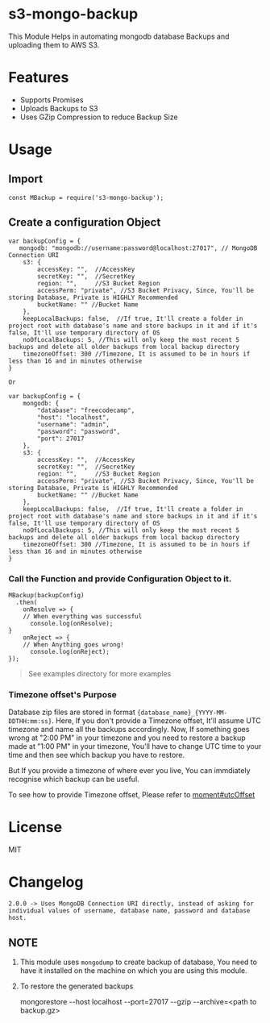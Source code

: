 # s3-mongo-backup
This Module Helps in automating mongodb database Backups and uploading them to AWS S3.

# Features

- Supports Promises
- Uploads Backups to S3
- Uses GZip Compression to reduce Backup Size

# Usage

## Import 

    const MBackup = require('s3-mongo-backup');

## Create a configuration Object

    var backupConfig = {
       mongodb: "mongodb://username:password@localhost:27017", // MongoDB Connection URI 
        s3: {
            accessKey: "",  //AccessKey
            secretKey: "",  //SecretKey
            region: "",     //S3 Bucket Region
            accessPerm: "private", //S3 Bucket Privacy, Since, You'll be storing Database, Private is HIGHLY Recommended
            bucketName: "" //Bucket Name
        },
        keepLocalBackups: false,  //If true, It'll create a folder in project root with database's name and store backups in it and if it's false, It'll use temporary directory of OS
        noOfLocalBackups: 5, //This will only keep the most recent 5 backups and delete all older backups from local backup directory
        timezoneOffset: 300 //Timezone, It is assumed to be in hours if less than 16 and in minutes otherwise
    }

    Or 

    var backupConfig = {
        mongodb: {
            "database": "freecodecamp",
            "host": "localhost",
            "username": "admin",
            "password": "password",
            "port": 27017
        },   
        s3: {
            accessKey: "",  //AccessKey
            secretKey: "",  //SecretKey
            region: "",     //S3 Bucket Region
            accessPerm: "private", //S3 Bucket Privacy, Since, You'll be storing Database, Private is HIGHLY Recommended
            bucketName: "" //Bucket Name
        },
        keepLocalBackups: false,  //If true, It'll create a folder in project root with database's name and store backups in it and if it's false, It'll use temporary directory of OS
        noOfLocalBackups: 5, //This will only keep the most recent 5 backups and delete all older backups from local backup directory
        timezoneOffset: 300 //Timezone, It is assumed to be in hours if less than 16 and in minutes otherwise
    }



### Call the Function and provide Configuration Object to it. 


    MBackup(backupConfig)
      .then(
        onResolve => {
        // When everything was successful
          console.log(onResolve);
    }
        onReject => {
        // When Anything goes wrong!
          console.log(onReject);
    });

> See examples directory for more examples

### Timezone offset's Purpose

Database zip files are stored in format `{database_name}_{YYYY-MM-DDTHH:mm:ss}`. Here, If you don't provide a Timezone offset, It'll assume UTC timezone and name all the backups accordingly. Now, If something goes wrong at "2:00 PM" in your timezone and you need to restore a backup made at "1:00 PM" in your timezone, You'll have to change UTC time to your time and then see which backup you have to restore. 

But If you provide a timezone of where ever you live, You can immdiately recognise which backup can be useful. 

To see how to provide Timezone offset, Please refer to [moment#utcOffset](http://momentjs.com/docs/#/manipulating/utc-offset/)

# License

MIT

# Changelog

    2.0.0 -> Uses MongoDB Connection URI directly, instead of asking for individual values of username, database name, password and database host.


## NOTE

1. This module uses `mongodump` to create backup of database, You need to have it installed on the machine on which you are using this module. 
2. To restore the generated backups

    mongorestore --host localhost --port=27017 --gzip --archive=\<path to backup.gz\>

